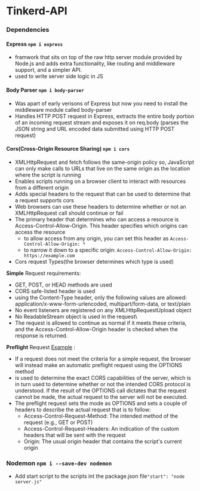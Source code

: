 # Tinkerd-API

### Dependencies
#### Express `npm i express`
- framwork that sits on top of the raw http server module provided by Node.js and adds extra functionality, like routing and middleware support, and a simpler API.
- used to write server side logic in JS
    
#### Body Parser `npm i body-parser`
- Was apart of early verisons of Express but now you need to install the middleware module called body-parser
- Handles HTTP POST request in Express, extracts the entire body portion of an incoming request stream and exposes it on req.body (parses the JSON string and URL encoded data submitted using HTTP POST request)

#### Cors(Cross-Origin Resource Sharing) `npm i cors`
- XMLHttpRequest and fetch follows the same-origin policy so, JavaScript can only make calls to URLs that live on the same origin as the location where the script is running
- Enables scripts running on a browser client to interact with resources from a different origin
- Adds special headers to the request that can be used to determine that a request supports cors
- Web browsers can use these headers to determine whether or not an XMLHttpRequest call should continue or fail
- The primary header that determines who can access a resource is Access-Control-Allow-Origin. This header specifies which origins can access the resource
    - to allow access from any origin, you can set this header as `Access-Control-Allow-Origin: *`
    - to narrow it down to a specific origin: `Access-Control-Allow-Origin: https://example.com`
- Cors request Types(the browser determines which type is used)

**Simple** Request requirements: 
- GET, POST, or HEAD methods are used
- CORS safe-listed header is used
- using the Content-Type header, only the following values are allowed: application/x-www-form-urlencoded, multipart/form-data, or text/plain
- No event listeners are registered on any XMLHttpRequestUpload object
- No ReadableStream object is used in the request\
- The request is allowed to continue as normal if it meets these criteria, and the Access-Control-Allow-Origin header is checked when the response is returned.

**Preflight** Request [Example](assets/preflightexample.png) :
- If a request does not meet the criteria for a simple request, the browser will instead make an automatic preflight request using the OPTIONS method
- is used to determine the exact CORS capabilities of the server, which is in turn used to determine whether or not the intended CORS protocol is understood. If the result of the OPTIONS call dictates that the request cannot be made, the actual request to the server will not be executed.
- The preflight request sets the mode as OPTIONS and sets a couple of headers to describe the actual request that is to follow:
    - Access-Control-Request-Method: The intended method of the request (e.g., GET or POST)
    - Access-Control-Request-Headers: An indication of the custom headers that will be sent with the request
    - Origin: The usual origin header that contains the script's current origin

### Nodemon `npm i --save-dev nodemon`
- Add start script to the scripts int the package.json file`"start": "node server.js"`

